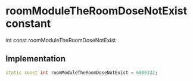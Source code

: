 


# roomModuleTheRoomDoseNotExist constant







int const roomModuleTheRoomDoseNotExist
  







## Implementation

```dart
static const int roomModuleTheRoomDoseNotExist = 6000322;
```







